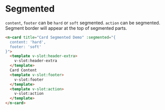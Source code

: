 # Segmented
`content`, `footer` can be `hard` or `soft` segmented. `action` can be segmented. Segment border will appear at the top of segmented parts.
```html
<n-card title="Card Segmented Demo" :segmented="{
  content: 'hard',
  footer: 'soft'
}">
  <template v-slot:header-extra>
    v-slot:header-extra
  </template>
  Card Content
  <template v-slot:footer>
    v-slot:footer
  </template>
  <template v-slot:action>
    v-slot:action
  </template>
</n-card>
```
